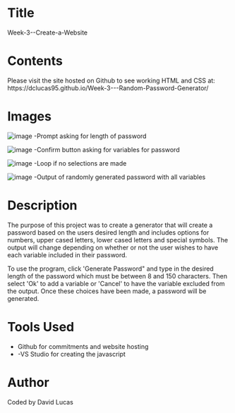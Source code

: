# Title
<p>Week-3--Create-a-Website</p>

# Contents
<p>Please visit the site hosted on Github to see working HTML and CSS at:
https://dclucas95.github.io/Week-3---Random-Password-Generator/</p>


# Images

![image](https://user-images.githubusercontent.com/69066157/91938382-454ed580-ed37-11ea-9ef3-708a67fa1975.png)
-Prompt asking for length of password

![image](https://user-images.githubusercontent.com/69066157/91938462-657e9480-ed37-11ea-92be-8146356a8851.png)
-Confirm button asking for variables for password

![image](https://user-images.githubusercontent.com/69066157/91938575-978ff680-ed37-11ea-8bdf-3b656bac9aa9.png)
-Loop if no selections are made

![image](https://user-images.githubusercontent.com/69066157/91938658-be4e2d00-ed37-11ea-80ff-5e9df080461c.png)
-Output of randomly generated password with all variables

# Description
<p>The purpose of this project was to create a generator that will create a password based on the users desired length and includes options for numbers, upper cased letters, lower cased letters and special symbols. The output will change depending on whether or not the user wishes to have each variable included in their password.</p>

<p>To use the program, click 'Generate Password" and type in the desired length of the password which must be between 8 and 150 characters. Then select 'Ok' to add a variable or 'Cancel' to have the variable excluded from the output. Once these choices have been made, a password will be generated.

# Tools Used
<ul>
<li>Github for commitments and website hosting </li>
<li>-VS Studio for creating the javascript </li>
</ul>

# Author
<p>Coded by David Lucas</p>
